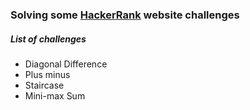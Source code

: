 ### Solving some [HackerRank](https://www.hackerrank.com) website challenges

##### List of challenges

- Diagonal Difference
- Plus minus
- Staircase
- Mini-max Sum
